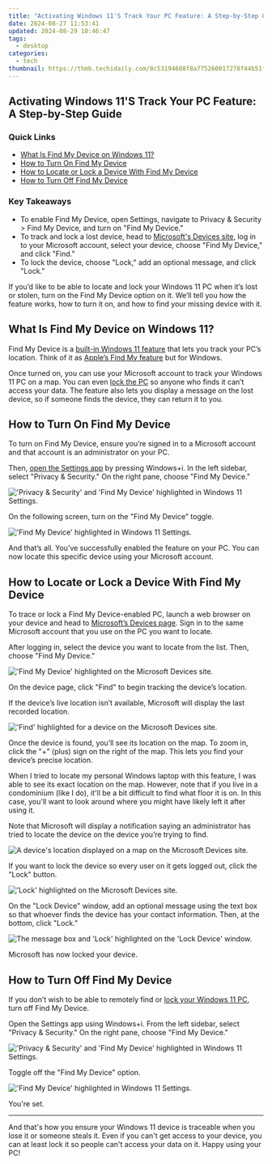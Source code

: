 ```yaml
---
title: "Activating Windows 11'S Track Your PC Feature: A Step-by-Step Guide"
date: 2024-08-27 11:53:41
updated: 2024-08-29 10:46:47
tags:
  - desktop
categories:
  - tech
thumbnail: https://thmb.techidaily.com/8c53194608f8a775260017278f44b51f37022a75b1d4965ad23230242f3d564c.jpg
---
```


## Activating Windows 11'S Track Your PC Feature: A Step-by-Step Guide

### Quick Links

* [What Is Find My Device on Windows 11?](https://vimeo-videos.techidaily.com/updated-in-2024-streamlining-the-process-vimeo-to-mp3-conversion/)
* [How to Turn On Find My Device](https://android-location-track.techidaily.com/how-to-track-a-lost-honor-magic-vs-2-for-free-drfone-by-drfone-virtual-android/)
* [How to Locate or Lock a Device With Find My Device](https://video-capture.techidaily.com/in-2024-essential-tips-for-game-recording-on-windows-10/)
* [How to Turn Off Find My Device](https://screen-video-capture.techidaily.com/updated-in-2024-streamlining-and-organizing-your-itunes-video-files/)

### Key Takeaways

* To enable Find My Device, open Settings, navigate to Privacy & Security > Find My Device, and turn on "Find My Device."
* To track and lock a lost device, head to [Microsoft's Devices site](https://account.microsoft.com/devices), log in to your Microsoft account, select your device, choose "Find My Device," and click "Find."
* To lock the device, choose "Lock," add an optional message, and click "Lock."

 If you’d like to be able to locate and lock your Windows 11 PC when it’s lost or stolen, turn on the Find My Device option on it. We’ll tell you how the feature works, how to turn it on, and how to find your missing device with it.

##  What Is Find My Device on Windows 11?

 Find My Device is a [built-in Windows 11 feature](https://extra-lessons.techidaily.com/action-ammo-face-off-prodigy-cameras-compared-black-vs-session-for-2024/) that lets you track your PC’s location. Think of it as [Apple’s Find My feature](https://youtube-lab.techidaily.com/24-the-creators-guide-to-the-top-9-affordable-video-editing-apps/) but for Windows.

 Once turned on, you can use your Microsoft account to track your Windows 11 PC on a map. You can even [lock the PC](https://facebook.techidaily.com/renewable-revolution-complete-energy-for-fb/) so anyone who finds it can’t access your data. The feature also lets you display a message on the lost device, so if someone finds the device, they can return it to you.

##  How to Turn On Find My Device

 To turn on Find My Device, ensure you’re signed in to a Microsoft account and that account is an administrator on your PC.

 Then, [open the Settings app](https://extra-lessons.techidaily.com/affordable-laptop-friendly-software-for-dvd-viewing/) by pressing Windows+i. In the left sidebar, select "Privacy & Security." On the right pane, choose "Find My Device."

!['Privacy & Security' and 'Find My Device' highlighted in Windows 11 Settings.](https://static1.howtogeekimages.com/wordpress/wp-content/uploads/2024/02/1-find-my-device-settings.jpg) 

 On the following screen, turn on the "Find My Device" toggle.

!['Find My Device' highlighted in Windows 11 Settings.](https://static1.howtogeekimages.com/wordpress/wp-content/uploads/2024/02/2-enable-find-my-device.jpg) 

 And that’s all. You’ve successfully enabled the feature on your PC. You can now locate this specific device using your Microsoft account.

##  How to Locate or Lock a Device With Find My Device

 To trace or lock a Find My Device-enabled PC, launch a web browser on your device and head to [Microsoft’s Devices page](https://account.microsoft.com/devices). Sign in to the same Microsoft account that you use on the PC you want to locate.

 After logging in, select the device you want to locate from the list. Then, choose "Find My Device."

!['Find My Device' highlighted on the Microsoft Devices site.](https://static1.howtogeekimages.com/wordpress/wp-content/uploads/2024/02/3-locate-device-find-my-device.jpg) 

 On the device page, click "Find" to begin tracking the device’s location.

 If the device’s live location isn’t available, Microsoft will display the last recorded location.

!['Find' highlighted for a device on the Microsoft Devices site.](https://static1.howtogeekimages.com/wordpress/wp-content/uploads/2024/02/4-start-finding-device.jpg) 

 Once the device is found, you’ll see its location on the map. To zoom in, click the "+" (plus) sign on the right of the map. This lets you find your device’s precise location.

 When I tried to locate my personal Windows laptop with this feature, I was able to see its exact location on the map. However, note that if you live in a condominium (like I do), it'll be a bit difficult to find what floor it is on. In this case, you'll want to look around where you might have likely left it after using it.

 Note that Microsoft will display a notification saying an administrator has tried to locate the device on the device you’re trying to find.

![A device's location displayed on a map on the Microsoft Devices site.](https://static1.howtogeekimages.com/wordpress/wp-content/uploads/2024/02/5-view-device-location.jpg) 

 If you want to lock the device so every user on it gets logged out, click the "Lock" button.

!['Lock' highlighted on the Microsoft Devices site.](https://static1.howtogeekimages.com/wordpress/wp-content/uploads/2024/02/6-lock-device.jpg) 

 On the "Lock Device" window, add an optional message using the text box so that whoever finds the device has your contact information. Then, at the bottom, click "Lock."

![The message box and 'Lock' highlighted on the 'Lock Device' window.](https://static1.howtogeekimages.com/wordpress/wp-content/uploads/2024/02/7-add-message-lock-device.jpg) 

 Microsoft has now locked your device.

##  How to Turn Off Find My Device

 If you don’t wish to be able to remotely find or [lock your Windows 11 PC](https://screen-activity-recording.techidaily.com/clear-vision-on-recordcast-usability/), turn off Find My Device.

 Open the Settings app using Windows+i. From the left sidebar, select "Privacy & Security." On the right pane, choose "Find My Device."

!['Privacy & Security' and 'Find My Device' highlighted in Windows 11 Settings.](https://static1.howtogeekimages.com/wordpress/wp-content/uploads/2024/02/1-find-my-device-settings.jpg) 

 Toggle off the "Find My Device" option.

!['Find My Device' highlighted in Windows 11 Settings.](https://static1.howtogeekimages.com/wordpress/wp-content/uploads/2024/02/8-disable-find-my-device.jpg) 

 You're set.

---

 And that's how you ensure your Windows 11 device is traceable when you lose it or someone steals it. Even if you can't get access to your device, you can at least lock it so people can't access your data on it. Happy using your PC!

<ins class="adsbygoogle"
     style="display:block"
     data-ad-format="autorelaxed"
     data-ad-client="ca-pub-7571918770474297"
     data-ad-slot="1223367746"></ins>



<ins class="adsbygoogle"
     style="display:block"
     data-ad-client="ca-pub-7571918770474297"
     data-ad-slot="8358498916"
     data-ad-format="auto"
     data-full-width-responsive="true"></ins>
